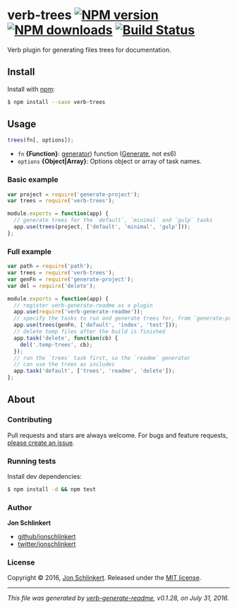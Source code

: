 # verb-trees [![NPM version](https://img.shields.io/npm/v/verb-trees.svg?style=flat)](https://www.npmjs.com/package/verb-trees) [![NPM downloads](https://img.shields.io/npm/dm/verb-trees.svg?style=flat)](https://npmjs.org/package/verb-trees) [![Build Status](https://img.shields.io/travis/verbose/verb-trees.svg?style=flat)](https://travis-ci.org/verbose/verb-trees)

Verb plugin for generating files trees for documentation.

## Install

Install with [npm](https://www.npmjs.com/):

```sh
$ npm install --save verb-trees
```

## Usage

```js
trees(fn[, options]);
```

* `fn` **{Function}**: [generator](https://github.com/generate/generate/tree/master/docsgenerators.md)) function ([Generate](https://github.com/generate/generate), not es6)
* `options` **{Object|Array}**: Options object or array of task names.

### Basic example

```js
var project = require('generate-project');
var trees = require('verb-trees');

module.exports = function(app) {
  // generate trees for the `default`, `minimal` and `gulp` tasks
  app.use(trees(project, ['default', 'minimal', 'gulp']));
};
```

### Full example

```js
var path = require('path');
var trees = require('verb-trees');
var genFn = require('generate-project');
var del = require('delete');

module.exports = function(app) {
  // register verb-generate-readme as a plugin
  app.use(require('verb-generate-readme'));
  // specify the tasks to run and generate trees for, from `generate-project`
  app.use(trees(genFn, ['default', 'index', 'test']));
  // delete temp files after the build is finished
  app.task('delete', function(cb) {
    del('.temp-trees', cb);
  });
  // run the `trees` task first, so the `readme` generator
  // can use the trees as includes
  app.task('default', ['trees', 'readme', 'delete']);
};
```

## About

### Contributing

Pull requests and stars are always welcome. For bugs and feature requests, [please create an issue](../../issues/new).

### Running tests

Install dev dependencies:

```sh
$ npm install -d && npm test
```

### Author

**Jon Schlinkert**

* [github/jonschlinkert](https://github.com/jonschlinkert)
* [twitter/jonschlinkert](http://twitter.com/jonschlinkert)

### License

Copyright © 2016, [Jon Schlinkert](https://github.com/jonschlinkert).
Released under the [MIT license](https://github.com/verbose/verb-trees/blob/master/LICENSE).

***

_This file was generated by [verb-generate-readme](https://github.com/verbose/verb-generate-readme), v0.1.28, on July 31, 2016._